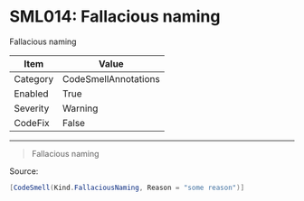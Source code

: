 # SML014: Fallacious naming

Fallacious naming

|Item|Value|
|-|-|
|Category|CodeSmellAnnotations|
|Enabled|True|
|Severity|Warning|
|CodeFix|False|
---

> Fallacious naming


Source:
```cs
[CodeSmell(Kind.FallaciousNaming, Reason = "some reason")]
```